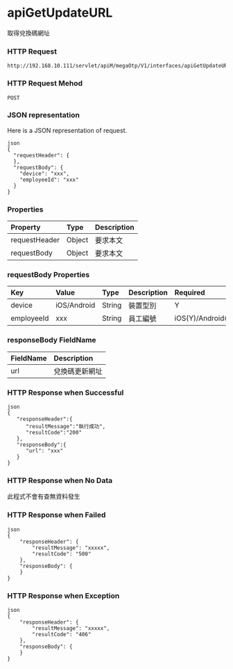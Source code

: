 # apiGetUpdateURL
取得兌換碼網址

### HTTP Request
```
http://192.168.10.111/servlet/apiM/megaOtp/V1/interfaces/apiGetUpdateURL
```

### HTTP Request Mehod
```
POST
```

### JSON representation
Here is a JSON representation of request.
```
json
{
  "requestHeader": {
  },
  "requestBody": {
    "device": "xxx",
    "employeeId": "xxx"
  }
}
```

### Properties
| Property | Type | Description |
|:---------|:-----|:------------|
| requestHeader | Object | 要求本文 |
| requestBody | Object | 要求本文 |

### requestBody Properties
| Key | Value | Type | Description | Required | Format |
|:----------|:-------------|:-----|:------------|:------------|:------------|
| device | iOS/Android | String | 裝置型別 | Y | n/a |
| employeeId | xxx | String | 員工編號 | iOS(Y)/Android(N) | n/a |

### responseBody FieldName
| FieldName | Description |
|:----------|:-------------|
| url | 兌換碼更新網址 |

### HTTP Response when Successful
```
json
{
   "responseHeader":{
      "resultMessage":"執行成功",
      "resultCode":"200"
   },
   "responseBody":{
      "url": "xxx"
   }
}
```

### HTTP Response when No Data
此程式不會有查無資料發生

### HTTP Response when Failed
```
json
{
    "responseHeader": {
        "resultMessage": "xxxxx",
        "resultCode": "500"
    },
    "responseBody": {
    }
}
```

### HTTP Response when Exception
```
json
{
    "responseHeader": {
        "resultMessage": "xxxxx",
        "resultCode": "406"
    },
    "responseBody": {
    }
}
```

